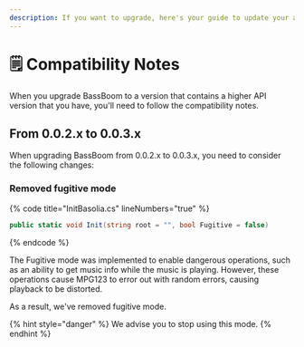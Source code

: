 ```yaml
---
description: If you want to upgrade, here's your guide to update your apps.
---
```


# 🗒 Compatibility Notes

When you upgrade BassBoom to a version that contains a higher API version that you have, you'll need to follow the compatibility notes.

## From 0.0.2.x to 0.0.3.x

When upgrading BassBoom from 0.0.2.x to 0.0.3.x, you need to consider the following changes:

### Removed fugitive mode

{% code title="InitBasolia.cs" lineNumbers="true" %}
```csharp
public static void Init(string root = "", bool Fugitive = false)
```
{% endcode %}

The Fugitive mode was implemented to enable dangerous operations, such as an ability to get music info while the music is playing. However, these operations cause MPG123 to error out with random errors, causing playback to be distorted.

As a result, we've removed fugitive mode.

{% hint style="danger" %}
We advise you to stop using this mode.
{% endhint %}
